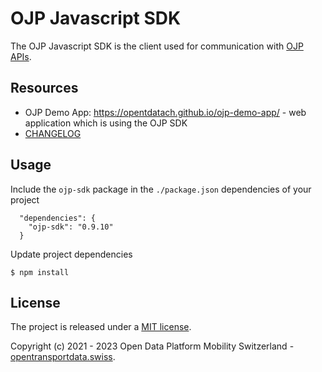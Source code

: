 # OJP Javascript SDK

The OJP Javascript SDK is the client used for communication with [OJP APIs](https://opentransportdata.swiss/en/cookbook/open-journey-planner-ojp/).

## Resources

- OJP Demo App: https://opentdatach.github.io/ojp-demo-app/ - web application which is using the OJP SDK
- [CHANGELOG](./CHANGELOG.md)

## Usage

Include the `ojp-sdk` package in the `./package.json` dependencies of your project 

```
  "dependencies": {
    "ojp-sdk": "0.9.10"
  }
```

Update project dependencies

```
$ npm install
```

## License

The project is released under a [MIT license](./LICENSE).

Copyright (c) 2021 - 2023 Open Data Platform Mobility Switzerland - [opentransportdata.swiss](https://opentransportdata.swiss/en/).

